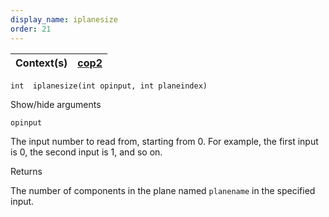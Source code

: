 ```yaml
---
display_name: iplanesize
order: 21
---
```

| Context(s) | [cop2](../contexts/cop2.html) |
| --- | --- |

`int  iplanesize(int opinput, int planeindex)`

Show/hide arguments

`opinput`

The input number to read from, starting from 0. For example, the first input is 0, the second input is 1, and so on.

Returns

The number of components in the plane named `planename` in the specified input.
